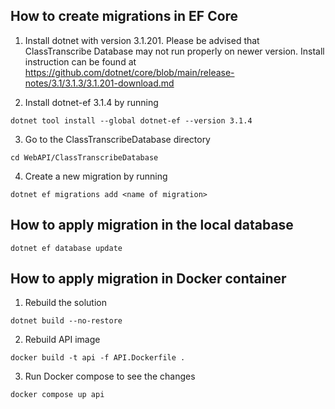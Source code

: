 ## How to create migrations in EF Core
1. Install dotnet with version 3.1.201. Please be advised that ClassTranscribe Database may not run properly on newer version. Install instruction can be found at https://github.com/dotnet/core/blob/main/release-notes/3.1/3.1.3/3.1.201-download.md

2. Install dotnet-ef 3.1.4 by running
```
dotnet tool install --global dotnet-ef --version 3.1.4
``` 

3. Go to the ClassTranscribeDatabase directory
```
cd WebAPI/ClassTranscribeDatabase
``` 

4. Create a new migration by running
```
dotnet ef migrations add <name of migration>
```

## How to apply migration in the local database
```
dotnet ef database update
```

## How to apply migration in Docker container
1. Rebuild the solution
```
dotnet build --no-restore
```

2. Rebuild API image
```
docker build -t api -f API.Dockerfile .
```

3. Run Docker compose to see the changes
```
docker compose up api
```